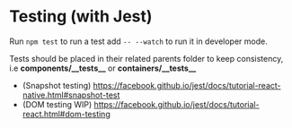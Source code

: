 # Testing (with Jest)

Run `npm test` to run a test add `-- --watch` to run it in developer mode.

Tests should be placed in their related parents folder to keep consistency, i.e __components/\_\_tests\_\___ or __containers/\_\_tests\_\___

- (Snapshot testing) https://facebook.github.io/jest/docs/tutorial-react-native.html#snapshot-test
- (DOM testing WIP) https://facebook.github.io/jest/docs/tutorial-react.html#dom-testing
